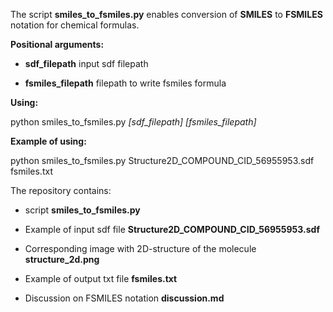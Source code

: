 The script **smiles_to_fsmiles.py** enables conversion of **SMILES** to **FSMILES** notation for chemical formulas.

**Positional arguments:**

  * **sdf_filepath**      input sdf filepath
  
  * **fsmiles_filepath**  filepath to write fsmiles formula

**Using:**

python smiles_to_fsmiles.py *\[sdf_filepath\]* *\[fsmiles_filepath\]*

**Example of using:**

python smiles_to_fsmiles.py Structure2D_COMPOUND_CID_56955953.sdf fsmiles.txt


The repository contains:

* script **smiles_to_fsmiles.py**

* Example of input sdf file **Structure2D_COMPOUND_CID_56955953.sdf**

* Corresponding image with 2D-structure of the molecule **structure_2d.png**

* Example of output txt file **fsmiles.txt**

* Discussion on FSMILES notation **discussion.md**
